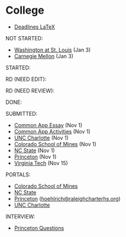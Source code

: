 # College

- [Deadlines LaTeX](deadlines.tex)

NOT STARTED:
- [Washington at St. Louis](washington-at-st.-louis.md) (Jan 3)
- [Carnegie Mellon](carnegie-mellon.md) (Jan 3)

STARTED:

RD (NEED EDIT):

RD (NEED REVIEW):

DONE:

SUBMITTED:
- [Common App Essay](common-app-essay.md) (Nov 1)
- [Common App Activities](common-app-activities.md) (Nov 1)
- [UNC Charlotte](unc-charlotte.md) (Nov 1)
- [Colorado School of Mines](colorado-school-of-mines.md) (Nov 1)
- [NC State](nc-state.md) (Nov 1)
- [Princeton](princeton.md) (Nov 1)
- [Virginia Tech](virginia-tech.md) (Nov 15)

PORTALS:
- [Colorado School of Mines](https://apply.mines.edu/apply/status)
- [NC State](https://apply.ncsu.edu/apply/status) 
- [Princeton](https://apply.princeton.edu/apply/status) (hoehlrich@raleighcharterhs.org)
- [UNC Charlotte](https://future49er.charlotte.edu/apply/status)

INTERVIEW:
- [Princeton Questions](princeton-questions.md)
